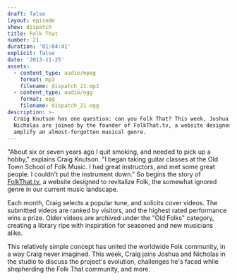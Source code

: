 ```yaml
---
draft: false
layout: episode
show: dispatch
title: Folk That
number: 21
duration: '01:04:41'
explicit: false
date: '2013-11-25'
assets:
  - content_type: audio/mpeg
    format: mp3
    filename: dispatch_21.mp3
  - content_type: audio/ogg
    format: ogg
    filename: dispatch_21.ogg
description: >-
  Craig Knutson has one question: can you Folk That? This week, Joshua and
  Nicholas are joined by the founder of FolkThat.tv, a website designed to
  amplify an almost-forgotten musical genre.
---
```

"About six or seven years ago I quit smoking, and needed to pick up a hobby," explains Craig Knutson. "I began taking guitar classes at the Old Town School of Folk Music. I had great instructors, and met some great people. I couldn't put the instrument down." So begins the story of [FolkThat.tv](http://folkthat.tv), a website designed to revitalize Folk, the somewhat ignored genre in our current music landscape.

Each month, Craig selects a popular tune, and solicits cover videos. The submitted videos are ranked by visitors, and the highest rated performance wins a prize. Older videos are archived under the "Old Folks" category, creating a library ripe with inspiration for seasoned and new musicians alike.

This relatively simple concept has united the worldwide Folk community, in a way Craig never imagined. This week, Craig joins Joshua and Nicholas in the studio to discuss the project's evolution, challenges he's faced while shepherding the Folk That community, and more.